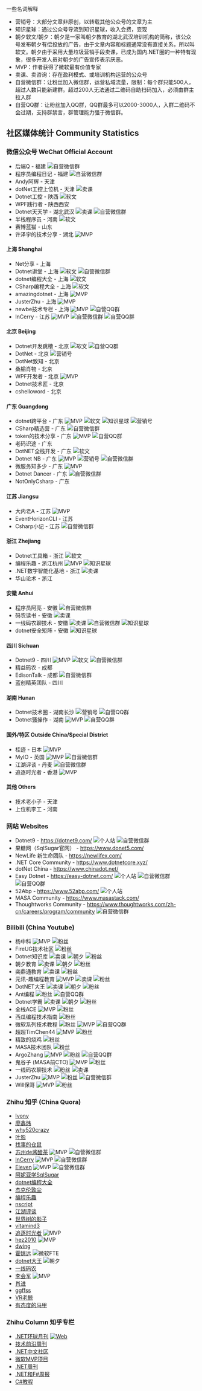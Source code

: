 一些名词解释
- 营销号：大部分文章非原创，以转载其他公众号的文章为主
- 知识星球：通过公众号导流到知识星球，收入会费，变现
- 朝夕软文/朝夕：朝夕是一家叫朝夕教育的湖北武汉培训机构的简称，该公众号发布朝夕有偿投放的广告，由于文章内容和标题通常没有直接关系，所以叫软文。朝夕由于采用大量垃圾营销手段卖课，已成为国内.NET圈的一种特有现象，很多开发人员对朝夕的广告宣传表示厌恶。
- MVP：作者获得了微软最有价值专家
- 卖课、卖咨询：存在盈利模式、或培训机构运营的公众号
- 自营微信群：让粉丝加入微信群，运营私域流量，限制：每个群只能500人，超过人数只能新建群。超过200人无法通过二维码自助扫码加入，必须由群主拉入群
- 自营QQ群：让粉丝加入QQ群，QQ群最多可以2000-3000人，入群二维码不会过期，支持群禁言，群管理能力强于微信群。

## 社区媒体统计 Community Statistics

### 微信公众号 WeChat Official Account
- 后端Q - 福建 ![自营微信群](https://img.shields.io/badge/自营微信群-ff1414.svg)
- 程序员编程日记 - 福建 ![自营微信群](https://img.shields.io/badge/自营微信群-ff1414.svg)
- Andy阿辉 - 天津
- dotNet工控上位机 - 天津 ![卖课](https://img.shields.io/badge/卖咨询-1d4d05.svg)
- Dotnet工控 - 陕西 ![软文](https://img.shields.io/badge/朝夕软文-FFE751.svg)
- WPF践行者 - 陕西西安 
- Dotnet天天学 - 湖北武汉 ![卖课](https://img.shields.io/badge/卖课-1d4d05.svg) ![自营微信群](https://img.shields.io/badge/自营微信群-ff1414.svg)
- 半栈程序员 - 河南 ![软文](https://img.shields.io/badge/软谋软文-FFE751.svg)
- 赛博蓝猫 - 山东
- 许泽宇的技术分享 - 湖北 ![MVP](https://img.shields.io/badge/MVP-2d6cbe.svg)

#### 上海 Shanghai
- Net分享 - 上海
- Dotnet讲堂 - 上海 ![软文](https://img.shields.io/badge/朝夕软文-FFE751.svg) ![自营微信群](https://img.shields.io/badge/自营微信群-ff1414.svg)
- dotnet编程大全 - 上海 ![软文](https://img.shields.io/badge/朝夕软文-FFE751.svg)
- CSharp编程大全 - 上海 ![软文](https://img.shields.io/badge/朝夕软文-FFE751.svg)
- amazingdotnet - 上海 ![MVP](https://img.shields.io/badge/MVP-2d6cbe.svg)
- JusterZhu - 上海 ![MVP](https://img.shields.io/badge/MVP-2d6cbe.svg)
- newbe技术专栏 - 上海 ![MVP](https://img.shields.io/badge/MVP-2d6cbe.svg) ![自营QQ群](https://img.shields.io/badge/自营QQ群-ff0c85.svg)
- InCerry - 江苏 ![MVP](https://img.shields.io/badge/MVP-2d6cbe.svg) ![自营微信群](https://img.shields.io/badge/自营微信群-ff1414.svg) ![自营QQ群](https://img.shields.io/badge/自营QQ群-ff0c85.svg) 

#### 北京 Beijing
- Dotnet开发跳槽 - 北京 ![软文](https://img.shields.io/badge/朝夕软文-FFE751.svg) ![自营QQ群](https://img.shields.io/badge/自营QQ群-ff0c85.svg)
- DotNet - 北京 ![营销号](https://img.shields.io/badge/营销号-d69eff.svg)
- DotNet致知 - 北京
- 桑榆肖物 - 北京
- WPF开发者 - 北京 ![MVP](https://img.shields.io/badge/MVP-2d6cbe.svg)
- Dotnet技术匠  - 北京
- cshelloword - 北京

#### 广东 Guangdong
- dotnet跨平台 - 广东 ![MVP](https://img.shields.io/badge/MVP-2d6cbe.svg) ![软文](https://img.shields.io/badge/朝夕软文-FFE751.svg) ![知识星球](https://img.shields.io/badge/知识星球-708aff.svg) ![营销号](https://img.shields.io/badge/营销号-d69eff.svg) 
- CSharp精选营 - 广东 ![自营微信群](https://img.shields.io/badge/自营微信群-ff1414.svg)
- token的技术分享 - 广东 ![MVP](https://img.shields.io/badge/MVP-2d6cbe.svg) ![自营QQ群](https://img.shields.io/badge/自营QQ群-ff0c85.svg)
- 老码识途 - 广东
- DotNET全栈开发 - 广东 ![软文](https://img.shields.io/badge/朝夕软文-FFE751.svg)
- Dotnet NB - 广东 ![MVP](https://img.shields.io/badge/MVP-2d6cbe.svg) ![营销号](https://img.shields.io/badge/营销号-d69eff.svg) ![自营微信群](https://img.shields.io/badge/自营微信群-ff1414.svg)
- 微服务知多少 - 广东 ![MVP](https://img.shields.io/badge/MVP-2d6cbe.svg)
- Dotnet Dancer - 广东 ![自营微信群](https://img.shields.io/badge/自营微信群-ff1414.svg)
- NotOnlyCsharp - 广东 

#### 江苏 Jiangsu
- 大内老A - 江苏 ![MVP](https://img.shields.io/badge/MVP-2d6cbe.svg)
- EventHorizonCLI - 江苏
- Csharp小记 - 江苏 ![自营微信群](https://img.shields.io/badge/自营微信群-ff1414.svg)

#### 浙江 Zhejiang
- Dotnet工具箱 - 浙江 ![软文](https://img.shields.io/badge/朝夕软文-FFE751.svg)
- 编程乐趣 - 浙江杭州 ![MVP](https://img.shields.io/badge/MVP-2d6cbe.svg)  ![知识星球](https://img.shields.io/badge/知识星球-708aff.svg)
- .NET数字智能化基地 - 浙江 ![卖课](https://img.shields.io/badge/卖咨询-1d4d05.svg)
- 华山论术 - 浙江 

#### 安徽 Anhui
- 程序员阿亮 - 安徽 ![自营微信群](https://img.shields.io/badge/自营微信群-ff1414.svg)
- 码农读书 - 安徽 ![卖课](https://img.shields.io/badge/卖课-1d4d05.svg)
- 一线码农聊技术 - 安徽 ![卖课](https://img.shields.io/badge/卖课-1d4d05.svg) ![自营微信群](https://img.shields.io/badge/自营微信群-ff1414.svg) ![知识星球](https://img.shields.io/badge/知识星球-708aff.svg)
- dotnet安全矩阵 - 安徽 ![知识星球](https://img.shields.io/badge/知识星球-708aff.svg)

#### 四川 Sichuan
- Dotnet9 - 四川 ![MVP](https://img.shields.io/badge/MVP-2d6cbe.svg) ![软文](https://img.shields.io/badge/朝夕软文-FFE751.svg) ![自营微信群](https://img.shields.io/badge/自营微信群-ff1414.svg)
- 精益码农 - 成都 
- EdisonTalk - 成都 ![自营微信群](https://img.shields.io/badge/自营微信群-ff1414.svg)
- 蓝创精英团队 - 四川 

#### 湖南 Hunan
- Dotnet技术圈 - 湖南长沙 ![营销号](https://img.shields.io/badge/营销号-d69eff.svg) ![自营QQ群](https://img.shields.io/badge/自营QQ群-ff0c85.svg)
- Dotnet骚操作 - 湖南 ![MVP](https://img.shields.io/badge/MVP-2d6cbe.svg) ![自营QQ群](https://img.shields.io/badge/自营QQ群-ff0c85.svg)

#### 国外/特区 Outside China/Special District
- 桂迹 - 日本 ![MVP](https://img.shields.io/badge/MVP-2d6cbe.svg) 
- MyIO - 英国 ![MVP](https://img.shields.io/badge/MVP-2d6cbe.svg)  ![自营微信群](https://img.shields.io/badge/自营微信群-ff1414.svg)
- 江湖评谈 - 丹麦 ![自营微信群](https://img.shields.io/badge/自营微信群-ff1414.svg)
- 追逐时光者 - 香港 ![MVP](https://img.shields.io/badge/MVP-2d6cbe.svg)

#### 其他 Others
- 技术老小子 - 天津
- 上位机李工 - 河南

### 网站 Websites
- Dotnet9 - https://dotnet9.com/ ![个人站](https://img.shields.io/badge/个人站-2d6cbe.svg) ![自营微信群](https://img.shields.io/badge/自营微信群-ff1414.svg)
- 果糖网（SqlSugar官网） - https://www.donet5.com/
- NewLife 新生命团队 - https://newlifex.com/
- .NET Core Community - https://www.dotnetcore.xyz/
- dotNet China - https://www.chinadot.net/
- Easy Dotnet - https://easy-dotnet.com/ ![个人站](https://img.shields.io/badge/个人站-2d6cbe.svg) ![自营微信群](https://img.shields.io/badge/自营微信群-ff1414.svg) ![自营QQ群](https://img.shields.io/badge/自营QQ群-ff0c85.svg)
- 52Abp - https://www.52abp.com/ ![个人站](https://img.shields.io/badge/个人站-2d6cbe.svg)
- MASA Community - https://www.masastack.com/
- Thoughtworks Community - https://www.thoughtworks.com/zh-cn/careers/program/community ![自营微信群](https://img.shields.io/badge/自营微信群-ff1414.svg)

### Bilibili (China Youtube)
- 杨中科  ![MVP](https://img.shields.io/badge/MVP-2d6cbe.svg) ![粉丝](https://img.shields.io/badge/粉丝-234k-blue)
- FireUG技术社区 ![粉丝](https://img.shields.io/badge/粉丝-29k-blue)
- Dotnet知识库 ![卖课](https://img.shields.io/badge/卖课-1d4d05.svg) ![朝夕](https://img.shields.io/badge/朝夕-FFE751.svg) ![粉丝](https://img.shields.io/badge/粉丝-15k-blue)
- 朝夕教育  ![卖课](https://img.shields.io/badge/卖课-1d4d05.svg) ![朝夕](https://img.shields.io/badge/朝夕-FFE751.svg) ![粉丝](https://img.shields.io/badge/粉丝-60k-blue)
- 奕鼎通教育 ![卖课](https://img.shields.io/badge/卖课-1d4d05.svg) ![粉丝](https://img.shields.io/badge/粉丝-15k-blue)
- 元讯-趣编程教育 ![MVP](https://img.shields.io/badge/MVP-2d6cbe.svg) ![卖课](https://img.shields.io/badge/卖课-1d4d05.svg) ![粉丝](https://img.shields.io/badge/粉丝-1.2k-blue) 
- DotNET大王 ![卖课](https://img.shields.io/badge/卖课-1d4d05.svg) ![朝夕](https://img.shields.io/badge/朝夕-FFE751.svg) ![粉丝](https://img.shields.io/badge/粉丝-20k-blue)
- Ant编程 ![粉丝](https://img.shields.io/badge/粉丝-16k-blue) ![自营QQ群](https://img.shields.io/badge/自营QQ群-ff0c85.svg)
- Dotnet学霸 ![卖课](https://img.shields.io/badge/卖课-1d4d05.svg) ![朝夕](https://img.shields.io/badge/朝夕-FFE751.svg) ![粉丝](https://img.shields.io/badge/粉丝-3k-blue)
- 全栈ACE  ![MVP](https://img.shields.io/badge/MVP-2d6cbe.svg) ![粉丝](https://img.shields.io/badge/粉丝-20k-blue)
- 西瓜编程技术指南 ![粉丝](https://img.shields.io/badge/粉丝-3k-blue)
- 微软系列技术教程 ![粉丝](https://img.shields.io/badge/粉丝-39k-blue) ![MVP](https://img.shields.io/badge/MVP-2d6cbe.svg) ![自营QQ群](https://img.shields.io/badge/自营QQ群-ff0c85.svg)
- 超超TimChen44 ![MVP](https://img.shields.io/badge/MVP-2d6cbe.svg) ![粉丝](https://img.shields.io/badge/粉丝-5k-blue)
- 精致的烧鸡 ![粉丝](https://img.shields.io/badge/粉丝-2k-blue)
- MASA技术团队 ![粉丝](https://img.shields.io/badge/粉丝-2k-blue)
- ArgoZhang ![MVP](https://img.shields.io/badge/MVP-2d6cbe.svg) ![粉丝](https://img.shields.io/badge/粉丝-5k-blue) ![自营QQ群](https://img.shields.io/badge/自营QQ群-ff0c85.svg)
- 鬼谷子 (MASA前CTO) ![MVP](https://img.shields.io/badge/MVP-2d6cbe.svg) ![粉丝](https://img.shields.io/badge/粉丝-1k-blue) 
- 一线码农聊技术 ![粉丝](https://img.shields.io/badge/粉丝-14k-blue) ![卖课](https://img.shields.io/badge/卖课-1d4d05.svg)
- JusterZhu ![MVP](https://img.shields.io/badge/MVP-2d6cbe.svg) ![粉丝](https://img.shields.io/badge/粉丝-5k-blue) ![自营微信群](https://img.shields.io/badge/自营微信群-ff1414.svg)
- Will保哥 ![MVP](https://img.shields.io/badge/RD-2d6cbe.svg) ![粉丝](https://img.shields.io/badge/粉丝-3k-blue)
         
### Zhihu 知乎 (China Quora)
- [Ivony](https://www.zhihu.com/people/Ivony)
- [廖鑫炜](https://www.zhihu.com/people/liao-xin-wei)
- [why520crazy](https://www.zhihu.com/people/why520crazy)
- [叶影](https://www.zhihu.com/people/leafrock)
- [找事的仓鼠](https://www.zhihu.com/people/zhao-shi-de-hu-li)
- [苏州de酱醋茶](https://www.zhihu.com/people/helloworld-13-26) ![MVP](https://img.shields.io/badge/MVP-2d6cbe.svg) ![自营微信群](https://img.shields.io/badge/自营微信群-ff1414.svg)
- [InCerry](https://www.zhihu.com/people/li-shi-50-29) ![MVP](https://img.shields.io/badge/MVP-2d6cbe.svg) ![自营微信群](https://img.shields.io/badge/自营微信群-ff1414.svg)
- [Eleven](https://www.zhihu.com/people/ElevenOnNet/) ![MVP](https://img.shields.io/badge/MVP-2d6cbe.svg) ![自营微信群](https://img.shields.io/badge/自营微信群-ff1414.svg)
- [阿妮亚学SqlSugar](https://www.zhihu.com/people/57-52-97-95)
- [dotnet编程大全](https://www.zhihu.com/people/zls365-77)
- [杰克伦敦尘](https://www.zhihu.com/people/jacklondon-67-84)
- [编程乐趣](https://www.zhihu.com/people/chenqinghe)
- [nscript](https://www.zhihu.com/people/hu-fei-64-66)
- [江湖评谈](https://www.zhihu.com/people/hua-kai-hua-luo-91-94)
- [世界树的影子](https://www.zhihu.com/people/glcolor)
- [vitamind3](https://www.zhihu.com/people/vitamind3)
- [追逐时光者](https://www.zhihu.com/people/ysgdaydayup) ![MVP](https://img.shields.io/badge/MVP-2d6cbe.svg)
- [hez2010](https://www.zhihu.com/people/hez2010) ![MVP](https://img.shields.io/badge/MVP-2d6cbe.svg)
- [dwing](https://www.zhihu.com/people/dwing4g)
- [霍姚远](https://www.zhihu.com/people/huo-yao-yuan) ![微软FTE](https://img.shields.io/badge/FTE-2d6cbe.svg)
- [dotnet大王](https://www.zhihu.com/people/da-ge-ge-you-dian-nao-ke-teng) ![朝夕](https://img.shields.io/badge/朝夕-FFE751.svg)
- [一线码农](https://www.zhihu.com/people/ixchuang) 
- [李会军](https://www.zhihu.com/people/terrylee) ![MVP](https://img.shields.io/badge/MVP-2d6cbe.svg)
- [肖进](https://www.zhihu.com/people/showjim)
- [ggffss](https://www.zhihu.com/people/ggff-ss)
- [VR老鲸](https://www.zhihu.com/people/haovr123.com)
- [有态度的马甲](https://www.zhihu.com/people/no1coder)

### Zhihu Column 知乎专栏
- [.NET环球月刊](https://zhuanlan.zhihu.com/column/c_1775053216763277312) [![Web](https://img.shields.io/badge/Web-2d6cbe.svg)](https://www.fungkao.net/searchByTag/.NET%20Weekly)
- [技术前沿周刊](https://www.zhihu.com/column/c_1809214011323060225)
- [.NET中文社区](https://zhuanlan.zhihu.com/column/c_1322728689138712576)
- [微软MVP项目](https://zhuanlan.zhihu.com/column/c_1704128678286548992)
- [.NET周刊](https://www.zhihu.com/column/c_1730272594044145664)
- [.NET和F#周报](https://www.zhihu.com/column/fsharp)
- [C#教程](https://www.zhihu.com/column/c_1669189893052944384)
